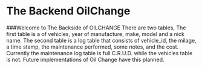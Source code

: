 # The Backend OilChange
###Welcome to The Backside of OILCHANGE
There are two tables, The first table is a of vehicles, year of manufacture, make, model and a nick name. The second table is a log table that consists of vehicle_id, the milage, a time stamp, the maintenance performed, some notes, and the cost.  
Currently the maintenance log table is full C.R.U.D. while the vehicles table is not. Future implementations of Oil Change have this planned.
